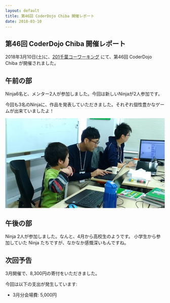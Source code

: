 ```yaml
---
layout: default
title: 第46回 CoderDojo Chiba 開催レポート
date: 2018-03-10
---
```


## 第46回 CoderDojo Chiba 開催レポート

2018年3月10日(土)に、[201千葉コーワーキング](http://chiba-coworking.com/) にて、第46回 CoderDojo Chiba が開催されました。

## 午前の部

Ninja6名と、メンター2人が参加しました。今回は新しいNinjaが2人参加です。

今回も3名のNinjaに、作品を発表していただきました。それぞれ個性豊かなゲームが出来ていましたよ！

![photo1](./46/scratch.jpg)

## 午後の部

Ninja 2人が参加しました。なんと、4月から高校生のようです。
小学生から参加していた Ninja たちですが、なかなか感慨深いもんですね。

## 次回予告

3月開催で、8,300円の寄付をいただきました。

今回は以下の支出が発生しています:

- 3月分会場費: 5,000円

